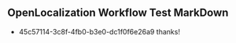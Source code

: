## OpenLocalization Workflow Test MarkDown
* 45c57114-3c8f-4fb0-b3e0-dc1f0f6e26a9 
thanks!<!--HONumber=Mar16_HO1-->

